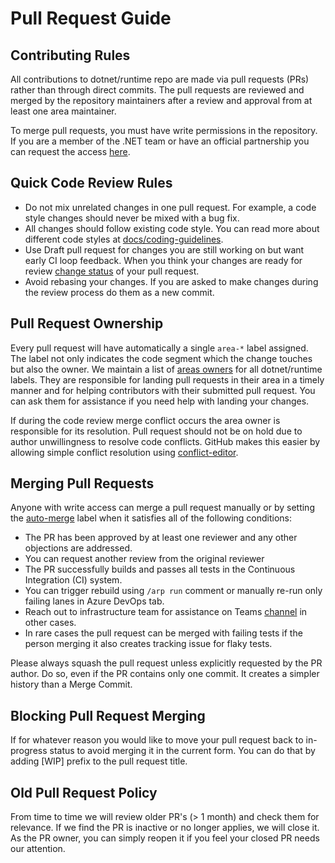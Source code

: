# Pull Request Guide

## Contributing Rules
All contributions to dotnet/runtime repo are made via pull requests (PRs) rather than through direct commits. The pull requests are reviewed and merged by the repository maintainers after a review and approval from at least one area maintainer.

To merge pull requests, you must have write permissions in the repository. If you are a member of the .NET team or have an official partnership you can request the access [here](https://repos.opensource.microsoft.com/dotnet/teams/dotnet-corefx/join/).

## Quick Code Review Rules

* Do not mix unrelated changes in one pull request. For example, a code style changes should never be mixed with a bug fix.
* All changes should follow existing code style. You can read more about different code styles at [docs/coding-guidelines](coding-guidelines/).
* Use Draft pull request for changes you are still working on but want early CI loop feedback. When you think your changes are ready for review [change status](https://help.github.com/en/github/collaborating-with-issues-and-pull-requests/changing-the-stage-of-a-pull-request) of your pull request.
* Avoid rebasing your changes. If you are asked to make changes during the review process do them as a new commit.

## Pull Request Ownership

Every pull request will have automatically a single `area-*` label assigned. The label not only indicates the code segment which the change touches but also the owner. We maintain a list of [areas owners](area-owners.md) for all dotnet/runtime labels. They are responsible for landing pull requests in their area in a timely manner and for helping contributors with their submitted pull request. You can ask them for assistance if you need help with landing your changes.

If during the code review merge conflict occurs the area owner is responsible for its resolution. Pull request should not be on hold due to author unwillingness to resolve code conflicts. GitHub makes this easier by allowing simple conflict resolution using [conflict-editor](https://help.github.com/en/github/collaborating-with-issues-and-pull-requests/resolving-a-merge-conflict-on-github).

## Merging Pull Requests
Anyone with write access can merge a pull request manually or by setting the [auto-merge](/labels/auto-merge) label when it satisfies all of the following conditions:

* The PR has been approved by at least one reviewer and any other objections are addressed.
 * You can request another review from the original reviewer
* The PR successfully builds and passes all tests in the Continuous Integration (CI) system.
 * You can trigger rebuild using `/arp run` comment or manually re-run only failing lanes in Azure DevOps tab.
 * Reach out to infrastructure team for assistance on Teams [channel](https://teams.microsoft.com/l/channel/19%3ab27b36ecd10a46398da76b02f0411de7%40thread.skype/Infrastructure?groupId=014ca51d-be57-47fa-9628-a15efcc3c376&tenantId=72f988bf-86f1-41af-91ab-2d7cd011db47) in other cases.
 * In rare cases the pull request can be merged with failing tests if the person merging it also creates tracking issue for flaky tests.

Please always squash the pull request unless explicitly requested by the PR author. Do so, even if the PR contains only one commit. It creates a simpler history than a Merge Commit.

## Blocking Pull Request Merging

If for whatever reason you would like to move your pull request back to in-progress status to avoid merging it in the current form. You can do that by adding [WIP] prefix to the pull request title.

## Old Pull Request Policy
From time to time we will review older PR's (> 1 month) and check them for relevance. If we find the PR is inactive or no longer applies, we will close it. As the PR owner, you can simply reopen it if you feel your closed PR needs our attention.

